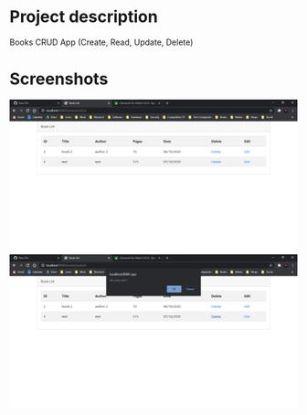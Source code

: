 # Project description
Books CRUD App (Create, Read, Update, Delete)
# Screenshots
![](/screenshots/bookList.png)
![](/screenshots/deleteBook.png)
